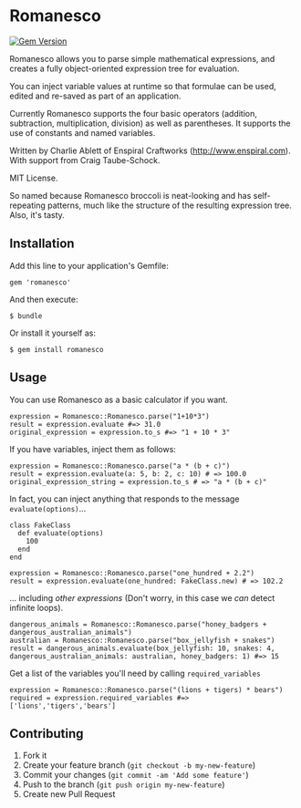 # Romanesco

[![Gem Version](https://badge.fury.io/rb/romanesco.svg)](http://badge.fury.io/rb/romanesco)

Romanesco allows you to parse simple mathematical expressions, and creates a fully object-oriented expression tree for evaluation.

You can inject variable values at runtime so that formulae can be used, edited and re-saved as part of an application. 

Currently Romanesco supports the four basic operators (addition, subtraction, multiplication, division) as well as parentheses. It supports the use of constants and named variables.

Written by Charlie Ablett of Enspiral Craftworks (http://www.enspiral.com). With support from Craig Taube-Schock.

MIT License.

So named because Romanesco broccoli is neat-looking and has self-repeating patterns, much like the structure of the resulting expression tree. Also, it's tasty.

## Installation

Add this line to your application's Gemfile:

    gem 'romanesco'

And then execute:

    $ bundle

Or install it yourself as:

    $ gem install romanesco

## Usage

You can use Romanesco as a basic calculator if you want.

    expression = Romanesco::Romanesco.parse("1+10*3")
    result = expression.evaluate #=> 31.0
    original_expression = expression.to_s #=> "1 + 10 * 3"

If you have variables, inject them as follows:

    expression = Romanesco::Romanesco.parse("a * (b + c)")
    result = expression.evaluate(a: 5, b: 2, c: 10) # => 100.0
    original_expression_string = expression.to_s # => "a * (b + c)"
    
In fact, you can inject anything that responds to the message `evaluate(options)`...

    class FakeClass
      def evaluate(options)
        100
      end
    end

    expression = Romanesco::Romanesco.parse("one_hundred + 2.2")
    result = expression.evaluate(one_hundred: FakeClass.new) # => 102.2        
    
... including *other expressions* (Don't worry, in this case we *can* detect infinite loops).
    
    dangerous_animals = Romanesco::Romanesco.parse("honey_badgers + dangerous_australian_animals")
    australian = Romanesco::Romanesco.parse("box_jellyfish + snakes")
    result = dangerous_animals.evaluate(box_jellyfish: 10, snakes: 4, dangerous_australian_animals: australian, honey_badgers: 1) #=> 15    

Get a list of the variables you'll need by calling `required_variables`

    expression = Romanesco::Romanesco.parse("(lions + tigers) * bears")
    required = expression.required_variables #=> ['lions','tigers','bears']
    
## Contributing

1. Fork it
2. Create your feature branch (`git checkout -b my-new-feature`)
3. Commit your changes (`git commit -am 'Add some feature'`)
4. Push to the branch (`git push origin my-new-feature`)
5. Create new Pull Request
